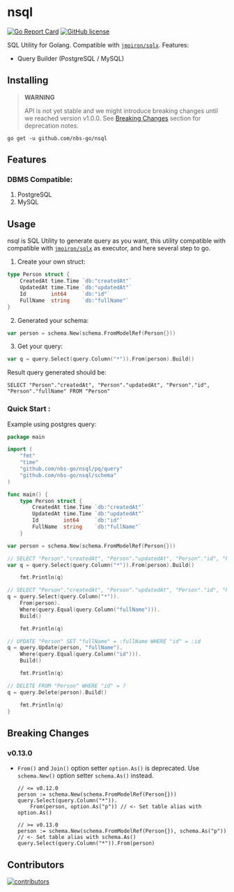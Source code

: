 # nsql

[![Go Report Card](https://goreportcard.com/badge/github.com/nbs-go/nsql)](https://goreportcard.com/report/github.com/nbs-go/nsql)
[![GitHub license](https://img.shields.io/github/license/nbs-go/nsql)](https://github.com/nbs-go/nsql/blob/master/LICENSE)

SQL Utility for Golang. Compatible with [`jmoiron/sqlx`](https://github.com/jmoiron/sqlx). Features:
- Query Builder (PostgreSQL / MySQL)

## Installing

> **WARNING**
>
> API is not yet stable and we might introduce breaking changes until we reached version v1.0.0. See [Breaking Changes](#breaking-changes) section for deprecation notes.

```shell
go get -u github.com/nbs-go/nsql
```

## Features

### DBMS Compatible:
 1. PostgreSQL
 2. MySQL


## Usage

nsql is SQL Utility to generate query as you want, this utility compatible with compatible with [`jmoiron/sqlx`](https://github.com/jmoiron/sqlx) as executor, and here several step to go.

1. Create your own struct:
```go
type Person struct {
    CreatedAt time.Time `db:"createdAt"`
    UpdatedAt time.Time `db:"updatedAt"`
    Id        int64     `db:"id"`
    FullName  string    `db:"fullName"`
}
```

2. Generated your schema:
```go
var person = schema.New(schema.FromModelRef(Person{}))
```

3. Get your query:
```go
var q = query.Select(query.Column("*")).From(person).Build()
```

Result query generated should be:
```postgresql
SELECT "Person"."createdAt", "Person"."updatedAt", "Person"."id", "Person"."fullName" FROM "Person"
```


### Quick Start :

Example using postgres query:
```go
package main

import (
    "fmt"
    "time"
    "github.com/nbs-go/nsql/pq/query"
    "github.com/nbs-go/nsql/schema"
)

func main() {
    type Person struct {
        CreatedAt time.Time `db:"createdAt"`
        UpdatedAt time.Time `db:"updatedAt"`
        Id        int64     `db:"id"`
        FullName  string    `db:"fullName"`
    }

var person = schema.New(schema.FromModelRef(Person{}))

// SELECT "Person"."createdAt", "Person"."updatedAt", "Person"."id", "Person"."fullName" FROM "Person"
var q = query.Select(query.Column("*")).From(person).Build()

    fmt.Println(q)

// SELECT "Person"."createdAt", "Person"."updatedAt", "Person"."id", "Person"."fullName" FROM "Person" WHERE "Person"."fullName" = ?
q = query.Select(query.Column("*")).
    From(person).
    Where(query.Equal(query.Column("fullName"))).
    Build()

    fmt.Println(q)

// UPDATE "Person" SET "fullName" = :fullName WHERE "id" = :id
q = query.Update(person, "fullName").
    Where(query.Equal(query.Column("id"))).
    Build()

    fmt.Println(q)

// DELETE FROM "Person" WHERE "id" = ?
q = query.Delete(person).Build()

    fmt.Println(q)
}
```

## Breaking Changes

### v0.13.0

- `From()` and `Join()` option setter `option.As()` is deprecated. Use `schema.New()` option setter `schema.As()` instead.
    ```
    // <= v0.12.0
    person := schema.New(schema.FromModelRef(Person{}))
    query.Select(query.Column("*")).
        From(person, option.As("p")) // <- Set table alias with option.As()
  
    // >= v0.13.0
    person := schema.New(schema.FromModelRef(Person{}), schema.As("p")) // <- Set table alias with schema.As()
    query.Select(query.Column("*")).From(person)
    ```
## Contributors

<a href="https://github.com/nbs-go/nsql/graphs/contributors">
  <img src="https://contrib.rocks/image?repo=nbs-go/nsql" alt="contributors" />
</a>
